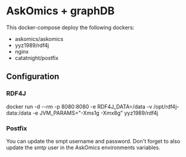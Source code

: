 # AskOmics + graphDB

This docker-compose deploy the following dockers:

- askomics/askomics
- yyz1989/rdf4j
- nginx
- catatnight/postfix

## Configuration

### RDF4J

docker run -d --rm -p 8080:8080 -e RDF4J_DATA=/data -v /opt/rdf4j-data:/data -e JVM_PARAMS="-Xms1g -Xmx8g" yyz1989/rdf4j

### Postfix

You can update the smpt username and password. Don't forget to also update the smtp user in the AskOmics environments variables.

